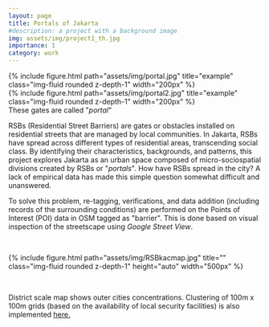```yaml
---
layout: page
title: Portals of Jakarta
#description: a project with a background image
img: assets/img/project1_th.jpg
importance: 1
category: work
---
```


<div class="row">
    <div class="col-sm mt-3 mt-md-0">
        {% include figure.html path="assets/img/portal.jpg" title="example" class="img-fluid rounded z-depth-1" width="200px" %}
    </div>
    <div class="col-sm mt-3 mt-md-0">
        {% include figure.html path="assets/img/portal2.jpg" title="example" class="img-fluid rounded z-depth-1" width="200px" %}
    </div>
</div>
<div class="caption">
    <a>These gates are called "<em>portal</em>"</a>

</div>

RSBs (Residential Street Barriers) are gates or obstacles installed on residential streets that are managed by local communities. In Jakarta, RSBs have spread across different types of residential areas, transcending social class. By identifying their characteristics, backgrounds, and patterns, this project explores Jakarta as an urban space composed of micro-sociospatial divisions created by RSBs or "*portals*".
How have RSBs spread in the city? A lack of empirical data has made this simple question somewhat difficult and unanswered.

To solve this problem, re-tagging, verifications, and data addition (including records of the surrounding conditions) are performed on the Points of Interest (POI) data in OSM tagged as "barrier". This is done based on visual inspection of the streetscape using *Google Street View*.

<div class="row">
    <div class="col-sm"> 
        <p> &nbsp;</p>
    </div>
    <div class="col-sm"> 
        {% include figure.html path="assets/img/RSBkacmap.jpg" title="" class="img-fluid rounded z-depth-1" height="auto" width="500px" %}
    </div>
    <div class="col-sm"> 
        <p> &nbsp;</p>
    </div>
  
</div>
<div class="caption">
    <p>
        District scale map shows outer cities concentrations. Clustering of 100m x 100m grids (based on the availability of local security facilities) is also implemented 
        <a href = "../../assets/img/sagglo.html" target=_blank>here. </a>
    </p>
</div>






